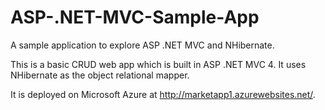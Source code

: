 # ASP-.NET-MVC-Sample-App
A sample application to explore ASP .NET MVC and NHibernate.

This is a basic CRUD web app which is built in ASP .NET MVC 4. It uses NHibernate as the object relational mapper.

It is deployed on Microsoft Azure at http://marketapp1.azurewebsites.net/.
